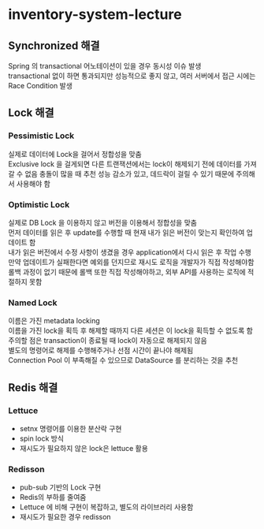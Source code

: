 # inventory-system-lecture

## Synchronized 해결
Spring 의 transactional 어노테이션이 있을 경우 동시성 이슈 발생  
transactional 없이 하면 통과되지만 성능적으로 좋지 않고, 여러 서버에서 접근 시에는 Race Condition 발생

## Lock 해결
### Pessimistic Lock
실제로 데이터에 Lock을 걸어서 정합성을 맞춤  
Exclusive lock 을 걸게되면 다른 트랜잭션에서는 lock이 해제되기 전에 데이터를 가져갈 수 없음
충돌이 많을 때 추천
성능 감소가 있고, 데드락이 걸릴 수 있기 때문에 주의해서 사용해야 함

### Optimistic Lock
실제로 DB Lock 을 이용하지 않고 버전을 이용해서 정합성을 맞춤  
먼저 데이터를 읽은 후 update를 수행할 때 현재 내가 읽은 버전이 맞는지 확인하여 업데이트 함  
내가 읽은 버전에서 수정 사항이 생겼을 경우 application에서 다시 읽은 후 작업 수행
만약 업데이트가 실패한다면 예외를 던지므로 재시도 로직을 개발자가 직접 작성해야함  
롤백 과정이 없기 때문에 롤백 또한 직접 작성해야하고, 외부 API를 사용하는 로직에 적절하지 못함 

### Named Lock
이름은 가진 metadata locking  
이름을 가진 lock을 획득 후 해제할 때까지 다른 세션은 이 lock을 획득할 수 없도록 함  
주의할 점은 transaction이 종료될 때 lock이 자동으로 해제되지 않음  
별도의 명령어로 해제를 수행해주거나 선점 시간이 끝나야 해제됨  
Connection Pool 이 부족해질 수 있으므로 DataSource 를 분리하는 것을 추천  

## Redis 해결
### Lettuce
 - setnx 명령어를 이용한 분산락 구현
 - spin lock 방식
 - 재시도가 필요하지 않은 lock은 lettuce 활용

### Redisson
 - pub-sub 기반의 Lock 구현 
 - Redis의 부하를 줄여줌
 - Lettuce 에 비해 구현이 복잡하고, 별도의 라이브러리 사용함
 - 재시도가 필요한 경우 redisson
